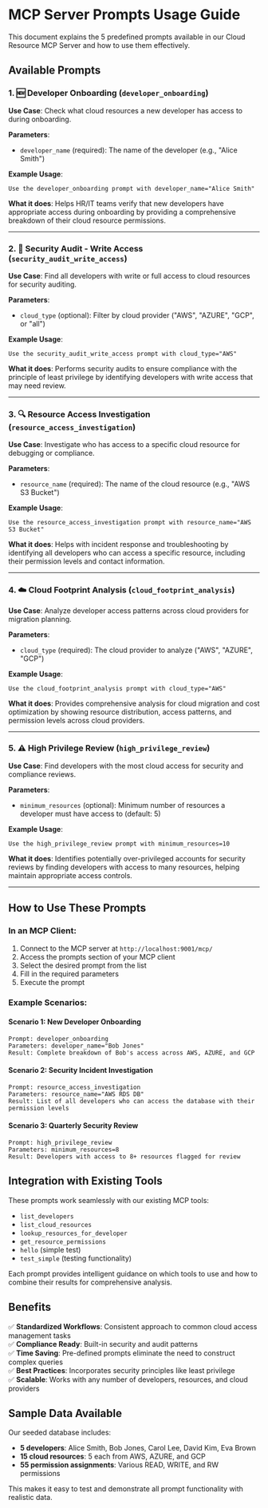 # MCP Server Prompts Usage Guide

This document explains the 5 predefined prompts available in our Cloud Resource MCP Server and how to use them effectively.

## Available Prompts

### 1. 🆕 **Developer Onboarding** (`developer_onboarding`)

**Use Case**: Check what cloud resources a new developer has access to during onboarding.

**Parameters**:

- `developer_name` (required): The name of the developer (e.g., "Alice Smith")

**Example Usage**:

```
Use the developer_onboarding prompt with developer_name="Alice Smith"
```

**What it does**: Helps HR/IT teams verify that new developers have appropriate access during onboarding by providing a comprehensive breakdown of their cloud resource permissions.

---

### 2. 🔐 **Security Audit - Write Access** (`security_audit_write_access`)

**Use Case**: Find all developers with write or full access to cloud resources for security auditing.

**Parameters**:

- `cloud_type` (optional): Filter by cloud provider ("AWS", "AZURE", "GCP", or "all")

**Example Usage**:

```
Use the security_audit_write_access prompt with cloud_type="AWS"
```

**What it does**: Performs security audits to ensure compliance with the principle of least privilege by identifying developers with write access that may need review.

---

### 3. 🔍 **Resource Access Investigation** (`resource_access_investigation`)

**Use Case**: Investigate who has access to a specific cloud resource for debugging or compliance.

**Parameters**:

- `resource_name` (required): The name of the cloud resource (e.g., "AWS S3 Bucket")

**Example Usage**:

```
Use the resource_access_investigation prompt with resource_name="AWS S3 Bucket"
```

**What it does**: Helps with incident response and troubleshooting by identifying all developers who can access a specific resource, including their permission levels and contact information.

---

### 4. ☁️ **Cloud Footprint Analysis** (`cloud_footprint_analysis`)

**Use Case**: Analyze developer access patterns across cloud providers for migration planning.

**Parameters**:

- `cloud_type` (required): The cloud provider to analyze ("AWS", "AZURE", "GCP")

**Example Usage**:

```
Use the cloud_footprint_analysis prompt with cloud_type="AWS"
```

**What it does**: Provides comprehensive analysis for cloud migration and cost optimization by showing resource distribution, access patterns, and permission levels across cloud providers.

---

### 5. ⚠️ **High Privilege Review** (`high_privilege_review`)

**Use Case**: Find developers with the most cloud access for security and compliance reviews.

**Parameters**:

- `minimum_resources` (optional): Minimum number of resources a developer must have access to (default: 5)

**Example Usage**:

```
Use the high_privilege_review prompt with minimum_resources=10
```

**What it does**: Identifies potentially over-privileged accounts for security reviews by finding developers with access to many resources, helping maintain appropriate access controls.

---

## How to Use These Prompts

### In an MCP Client:

1. Connect to the MCP server at `http://localhost:9001/mcp/`
2. Access the prompts section of your MCP client
3. Select the desired prompt from the list
4. Fill in the required parameters
5. Execute the prompt

### Example Scenarios:

#### Scenario 1: New Developer Onboarding

```
Prompt: developer_onboarding
Parameters: developer_name="Bob Jones"
Result: Complete breakdown of Bob's access across AWS, AZURE, and GCP
```

#### Scenario 2: Security Incident Investigation

```
Prompt: resource_access_investigation
Parameters: resource_name="AWS RDS DB"
Result: List of all developers who can access the database with their permission levels
```

#### Scenario 3: Quarterly Security Review

```
Prompt: high_privilege_review
Parameters: minimum_resources=8
Result: Developers with access to 8+ resources flagged for review
```

## Integration with Existing Tools

These prompts work seamlessly with our existing MCP tools:

- `list_developers`
- `list_cloud_resources`
- `lookup_resources_for_developer`
- `get_resource_permissions`
- `hello` (simple test)
- `test_simple` (testing functionality)

Each prompt provides intelligent guidance on which tools to use and how to combine their results for comprehensive analysis.

## Benefits

✅ **Standardized Workflows**: Consistent approach to common cloud access management tasks  
✅ **Compliance Ready**: Built-in security and audit patterns  
✅ **Time Saving**: Pre-defined prompts eliminate the need to construct complex queries  
✅ **Best Practices**: Incorporates security principles like least privilege  
✅ **Scalable**: Works with any number of developers, resources, and cloud providers

## Sample Data Available

Our seeded database includes:

- **5 developers**: Alice Smith, Bob Jones, Carol Lee, David Kim, Eva Brown
- **15 cloud resources**: 5 each from AWS, AZURE, and GCP
- **55 permission assignments**: Various READ, WRITE, and RW permissions

This makes it easy to test and demonstrate all prompt functionality with realistic data.
